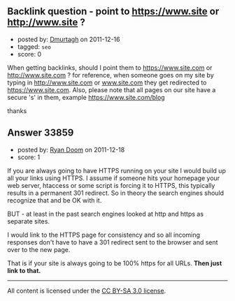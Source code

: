 ## Backlink question - point to https://www.site or http://www.site ?

- posted by: [Dmurtagh](https://stackexchange.com/users/-1/12396-dmurtagh) on 2011-12-16
- tagged: `seo`
- score: 0

When getting backlinks, should I point them to https://www.site.com or http://www.site.com ? for reference, when someone goes on my site by typing in http://www.site.com or www.site.com they get redirected to https://www.site.com. Also, please note that all pages on our site have a secure 's' in them, example https://www.site.com/blog

thanks




## Answer 33859

- posted by: [Ryan Doom](https://stackexchange.com/users/-1/5655-ryan-doom) on 2011-12-18
- score: 1

If you are always going to have HTTPS running on your site I would build up all your links using HTTPS. I assume if someone hits your homepage your web server, htaccess or some script is forcing it to HTTPS, this typically results in a permanent 301 redirect. So in theory the search engines should recognize that and be OK with it.

BUT - at least in the past search engines looked at http and https as separate sites. 

I would link to the HTTPS page for consistency and so all incoming responses don't have to have a 301 redirect sent to the browser and sent over to the new page.

That is if your site is always going to be 100% https for all URLs. **Then just link to that.**



---

All content is licensed under the [CC BY-SA 3.0 license](https://creativecommons.org/licenses/by-sa/3.0/).

